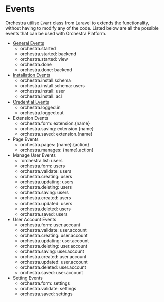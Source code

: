 # Events

Orchestra utilise `Event` class from Laravel to extends the functionality, without having to modify any of the code. 
Listed below are all the possible events that can be used with Orchestra Platform.

- [General Events](/bundocs/orchestra/events/general)
	- orchestra.started
	- orchestra.started: backend
	- orchestra.started: view
	- orchestra.done
	- orchestra.done: backend
- [Installation Events](/bundocs/orchestra/events/install)
	- orchestra.install.schema
	- orchestra.install.schema: users
	- orchestra.install: user
	- orchestra.install: acl
- [Credential Events](/bundocs/orchestra/events/credential)
	- orchestra.logged.in
	- orchestra.logged.out
- Extension Events
	- orchestra.form: extension.{name}
	- orchestra.saving: extension.{name}
	- orchestra.saved: extension.{name}
- Page Events
	- orchestra.pages: {name}.{action}
	- orchestra.manages: {name}.action}
- Manage User Events
	- `orchestra.list: users
	- orchestra.form: users
	- orchestra.validate: users
	- orchestra.creating: users
	- orchestra.updating: users
	- orchestra.deleting: users
	- orchestra.saving: users
	- orchestra.created: users
	- orchestra.updated: users
	- orchestra.deleted: users
	- orchestra.saved: users
- User Account Events
	- orchestra.form: user.account
	- orchestra.validate: user.account
	- orchestra.creating: user.account
	- orchestra.updating: user.account
	- orchestra.deleting: user.account
	- orchestra.saving: user.account
	- orchestra.created: user.account
	- orchestra.updated: user.account
	- orchestra.deleted: user.account
	- orchestra.saved: user.account
- Setting Events
	- orchestra.form: settings
	- orchestra.validate: settings
	- orchestra.saved: settings
